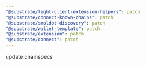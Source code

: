 ```yaml
---
"@substrate/light-client-extension-helpers": patch
"@substrate/connect-known-chains": patch
"@substrate/smoldot-discovery": patch
"@substrate/wallet-template": patch
"@substrate/extension": patch
"@substrate/connect": patch
---
```


update chainspecs

